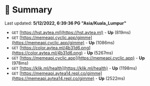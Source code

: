# 📖 Summary
Last updated: **5/12/2022, 6:39:36 PG "Asia/Kuala_Lumpur"**

- `GET` [https://hst.aytea.ml](https://hst.aytea.ml) - **Up** (819ms)
- `GET` [https://memeapi.cyclic.app/gimme](https://memeapi.cyclic.app/gimme) - **Up** (1086ms)
- `GET` [https://color.aytea.ml/4b31d6.png](https://color.aytea.ml/4b31d6.png) - **Up** (5267ms)
- `GET` [https://memeapi.cyclic.app](https://memeapi.cyclic.app) - **Up** (978ms)
- `GET` [https://klik.ml/health](https://klik.ml/health) - **Up** (1198ms)
- `GET` [https://memeapi.aytea14.repl.co/gimme](https://memeapi.aytea14.repl.co/gimme) - **Up** (2522ms)
